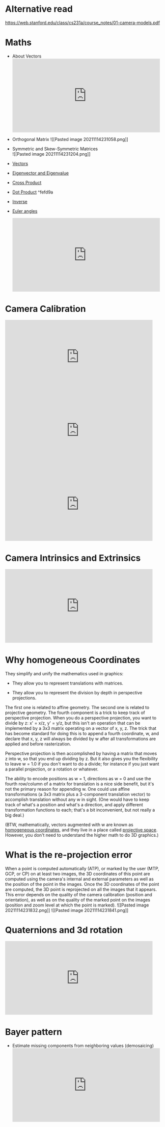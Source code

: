 # Alternative read
https://web.stanford.edu/class/cs231a/course_notes/01-camera-models.pdf

# Maths 
- About Vectors 
		<iframe width="480" height="240" 
		src="https://www.youtube.com/embed/Wg-nNkSwXZY?list=PLd3hlSJsX_Ikm5il1HgmDB_z62BeoikFX" title="YouTube video player" frameborder="0" allow="accelerometer; autoplay; clipboard-write; encrypted-media; gyroscope; picture-in-picture" allowfullscreen></iframe>

- Orthogonal Matrix
	 ![[Pasted image 20211114231058.png]]
	 
- Symmetric and Skew-Symmetric Matrices	 
	![[Pasted image 20211114231204.png]]
	
- [Vectors](https://www.mathsisfun.com/algebra/vectors.html)	
- [Eigenvector and Eigenvalue](https://www.mathsisfun.com/algebra/eigenvalue.html)
	
- [Cross Product](https://www.mathsisfun.com/algebra/vectors-cross-product.html)
- [Dot Product](https://www.mathsisfun.com/algebra/vectors-dot-product.html) ^fefd9a
- [Inverse](https://www.mathsisfun.com/algebra/matrix-inverse.html)
	
- [Euler angles](https://en.wikipedia.org/wiki/Euler_angles)
 	<iframe width="480" height="240"  src="https://www.youtube.com/embed/SOc-l7Vp__E" title="YouTube video player" frameborder="0" allow="accelerometer; autoplay; clipboard-write; encrypted-media; gyroscope; picture-in-picture" allowfullscreen></iframe> 	


 # Camera Calibration 
<iframe width="480" height="240" 
		src="https://www.youtube.com/embed/S-UHiFsn-GI?list=PL2zRqk16wsdoCCLpou-dGo7QQNks1Ppzo" title="YouTube video player" frameborder="0" allow="accelerometer; autoplay; clipboard-write; encrypted-media; gyroscope; picture-in-picture" allowfullscreen></iframe>
		
 <iframe width="480" height="240" src="https://www.youtube.com/embed/HoBKG82A9xs?list=PLd3hlSJsX_ImKP68wfKZJVIPTd8Ie5u-9" title="YouTube video player" frameborder="0" allow="accelerometer; autoplay; clipboard-write; encrypted-media; gyroscope; picture-in-picture" allowfullscreen></iframe>
 
 <iframe width="480" height="240" src="https://www.youtube.com/embed/SnvrNMZ6528?list=PLd3hlSJsX_Ikm5il1HgmDB_z62BeoikFX" title="YouTube video player" frameborder="0" allow="accelerometer; autoplay; clipboard-write; encrypted-media; gyroscope; picture-in-picture" allowfullscreen></iframe>
 
 

  # Camera Intrinsics and Extrinsics
<iframe width="480" height="240" src="https://www.youtube.com/embed/ND2fa08vxkY" title="YouTube video player" frameborder="0" allow="accelerometer; autoplay; clipboard-write; encrypted-media; gyroscope; picture-in-picture" allowfullscreen></iframe>

# Why homogeneous Coordinates
They simplify and unify the mathematics used in graphics:

-   They allow you to represent translations with matrices.
    
-   They allow you to represent the division by depth in perspective projections.
    

The first one is related to affine geometry. The second one is related to projective geometry.
The fourth component is a trick to keep track of perspective projection. When you do a perspective projection, you want to divide by z: x' = x/z, y' = y/z, but this isn't an operation that can be implemented by a 3x3 matrix operating on a vector of x, y, z. The trick that has become standard for doing this is to append a fourth coordinate, w, and declare that x, y, z will always be divided by w after all transformations are applied and before rasterization.

Perspective projection is then accomplished by having a matrix that moves z into w, so that you end up dividing by z. But it also gives you the flexibility to leave w = 1.0 if you don't want to do a divide; for instance if you just want a parallel projection, or a rotation or whatever.

The ability to encode positions as w = 1, directions as w = 0 and use the fourth row/column of a matrix for translation is a nice side benefit, but it's not the primary reason for appending w. One could use affine transformations (a 3x3 matrix plus a 3-component translation vector) to accomplish translation without any w in sight. (One would have to keep track of what's a position and what's a direction, and apply different transformation functions to each; that's a bit inconvenient, but not really a big deal.)

(BTW, mathematically, vectors augmented with w are known as [homogeneous coordinates](http://en.wikipedia.org/wiki/Homogeneous_coordinates), and they live in a place called [projective space](http://en.wikipedia.org/wiki/Projective_space). However, you don't need to understand the higher math to do 3D graphics.)

# What is the re-projection error

When a point is computed automatically (ATP), or marked by the user (MTP, GCP, or CP) on at least two images, the 3D coordinates of this point are computed using the camera's internal and external parameters as well as the position of the point in the images. Once the 3D coordinates of the point are computed, the 3D point is reprojected on all the images that it appears. This error depends on the quality of the camera calibration (position and orientation), as well as on the quality of the marked point on the images (position and zoom level at which the point is marked).
![[Pasted image 20211114231832.png]]
![[Pasted image 20211114231841.png]]


# Quaternions and 3d rotation
<iframe width="480" height="240" src="https://www.youtube.com/embed/zjMuIxRvygQ" title="YouTube video player" frameborder="0" allow="accelerometer; autoplay; clipboard-write; encrypted-media; gyroscope; picture-in-picture" allowfullscreen></iframe>

# Bayer pattern
- Estimate missing components from neighboring values (demosaicing) 
	<iframe width="480" height="240" src="https://www.youtube.com/embed/dS5vKUAC3Sc" title="YouTube video player" frameborder="0" allow="accelerometer; autoplay; clipboard-write; encrypted-media; gyroscope; picture-in-picture" allowfullscreen></iframe>
